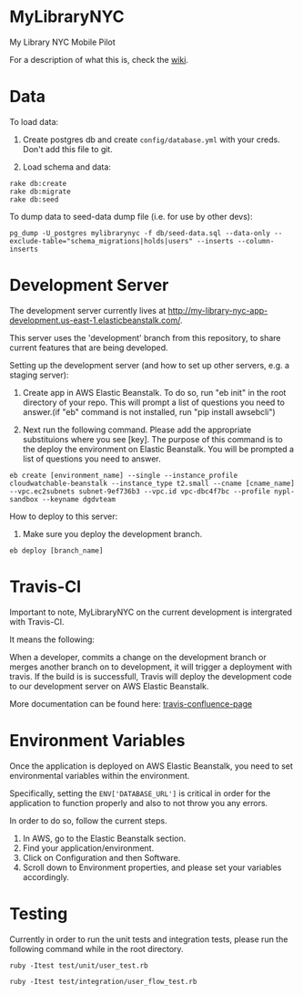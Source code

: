 MyLibraryNYC
============

My Library NYC Mobile Pilot

For a description of what this is, check the [wiki](https://confluence.nypl.org/display/WT/My+Library+NYC).


Data
====

To load data:

1. Create postgres db and create `config/database.yml` with your creds. Don't add this file to git. 

2. Load schema and data:

```
rake db:create
rake db:migrate
rake db:seed
```

To dump data to seed-data dump file (i.e. for use by other devs):

```
pg_dump -U_postgres mylibrarynyc -f db/seed-data.sql --data-only --exclude-table="schema_migrations|holds|users" --inserts --column-inserts
```

Development Server
==================
The development server currently lives at http://my-library-nyc-app-development.us-east-1.elasticbeanstalk.com/.

This server uses the 'development' branch from this repository, to share current features that are being developed.

Setting up the development server (and how to set up other servers, e.g. a staging server):

1. Create app in AWS Elastic Beanstalk. To do so, run "eb init" in the root  directory of your repo. This will prompt a list of questions you need to answer.(if "eb" command is not installed, run "pip install awsebcli") 


2. Next run the following command. Please add the appropriate substituions where you see [key]. The purpose of this command is to the deploy the environment on Elastic Beanstalk. You will be prompted a list of questions you need to answer. 

```
eb create [environment_name] --single --instance_profile cloudwatchable-beanstalk --instance_type t2.small --cname [cname_name] --vpc.ec2subnets subnet-9ef736b3 --vpc.id vpc-dbc4f7bc --profile nypl-sandbox --keyname dgdvteam
```


How to deploy to this server:

1. Make sure you deploy the development branch. 

```
eb deploy [branch_name] 
```

Travis-CI
==================

Important to note, MyLibraryNYC on the current development is intergrated with Travis-CI.

It means the following: 

When a developer, commits a change on the development branch or merges another branch on to development, it will trigger a deployment with travis. If the build is is successfull, Travis will deploy the development code to our development server on AWS Elastic Beanstalk.

More documentation can be found here: [travis-confluence-page](https://confluence.nypl.org/display/WT/Travis-CI+Integration+with+MyLibraryNYC+to+AWS+Elastic+Beanstalk)


Environment Variables 
========================


Once the application is deployed on AWS Elastic Beanstalk, you need to set environmental variables within the environment. 

Specifically, setting the `ENV['DATABASE_URL']` is critical in order for the application to function properly and also to not throw you any errors. 

In order to do so, follow the current steps. 

1. In AWS, go to the Elastic Beanstalk section.
2. Find your application/environment. 
3. Click on Configuration and then Software. 
4. Scroll down to Environment properties, and please set your variables accordingly. 


Testing 
======================== 

Currently in order to run the unit tests and integration tests, please run the following command while in the root directory.

```
ruby -Itest test/unit/user_test.rb 
```
```
ruby -Itest test/integration/user_flow_test.rb 
```
